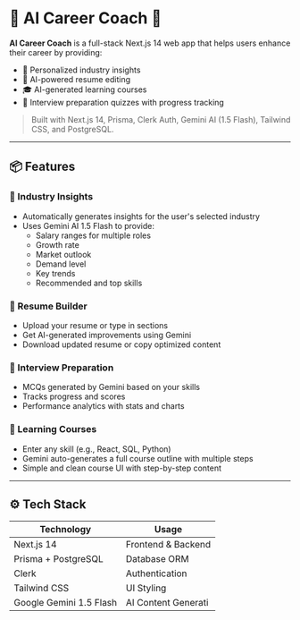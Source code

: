 # 💼 AI Career Coach 🚀

**AI Career Coach** is a full-stack Next.js 14 web app that helps users enhance their career by providing:
- 🎯 Personalized industry insights
- 📄 AI-powered resume editing
- 🎓 AI-generated learning courses
- 🧠 Interview preparation quizzes with progress tracking

> Built with Next.js 14, Prisma, Clerk Auth, Gemini AI (1.5 Flash), Tailwind CSS, and PostgreSQL.

---

## 📦 Features

### 🧭 Industry Insights
- Automatically generates insights for the user's selected industry
- Uses Gemini AI 1.5 Flash to provide:
  - Salary ranges for multiple roles
  - Growth rate
  - Market outlook
  - Demand level
  - Key trends
  - Recommended and top skills

### 📄 Resume Builder
- Upload your resume or type in sections
- Get AI-generated improvements using Gemini
- Download updated resume or copy optimized content

### 🎯 Interview Preparation
- MCQs generated by Gemini based on your skills
- Tracks progress and scores
- Performance analytics with stats and charts

### 📘 Learning Courses
- Enter any skill (e.g., React, SQL, Python)
- Gemini auto-generates a full course outline with multiple steps
- Simple and clean course UI with step-by-step content

---

## ⚙️ Tech Stack

| Technology | Usage |
|------------|--------|
| Next.js 14 | Frontend & Backend |
| Prisma + PostgreSQL | Database ORM |
| Clerk | Authentication |
| Tailwind CSS | UI Styling |
| Google Gemini 1.5 Flash | AI Content Generati
